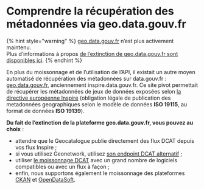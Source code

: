 # Comprendre la récupération des métadonnées via geo.data.gouv.fr

{% hint style="warning" %}
[geo.data.gouv.fr](https://geo.data.gouv.fr/) n’est plus activement maintenu.\
Plus d’informations à propos [de l’extinction de geo.data.gouv.fr sont disponibles ici](https://www.data.gouv.fr/fr/posts/extinction-de-geo-data-gouv-fr/).
{% endhint %}

En plus du moissonnage et de l’utilisation de l’API, il existait un autre moyen automatisé de récupération des métadonnées sur data.gouv.fr : [geo.data.gouv.fr](https://geo.data.gouv.fr/), anciennement inspire.data.gouv.fr. Ce site pivot permettait de récupérer les métadonnées de jeux de données exposées selon [la directive européenne Inspire](https://inspire.ec.europa.eu/) (obligation légale de publication des metadonnées geographiques selon le modèle de données **ISO 19115**, au format de données **ISO 19139**).

**Du fait de l’extinction de la plateforme geo.data.gouv.fr, vous pouvez au choix** :

* attendre que le Geocatalogue publie directement des flux DCAT depuis vos flux Inspire ;&#x20;
* si vous utilisez Geonetwork, utilisez [son endpoint DCAT alternatif](https://doc.data.gouv.fr/moissonnage/dcat/#geonetwork) ;&#x20;
* utiliser [le moissonnage DCAT](https://doc.data.gouv.fr/moissonnage/dcat) avec un grand nombre de logiciels compatibles ou avec un flux à façon ;&#x20;
* enfin, nous supportons également le moissonnage des plateformes [CKAN](https://doc.data.gouv.fr/moissonnage/ckan) et [OpenDataSoft](https://doc.data.gouv.fr/moissonnage/ods).
